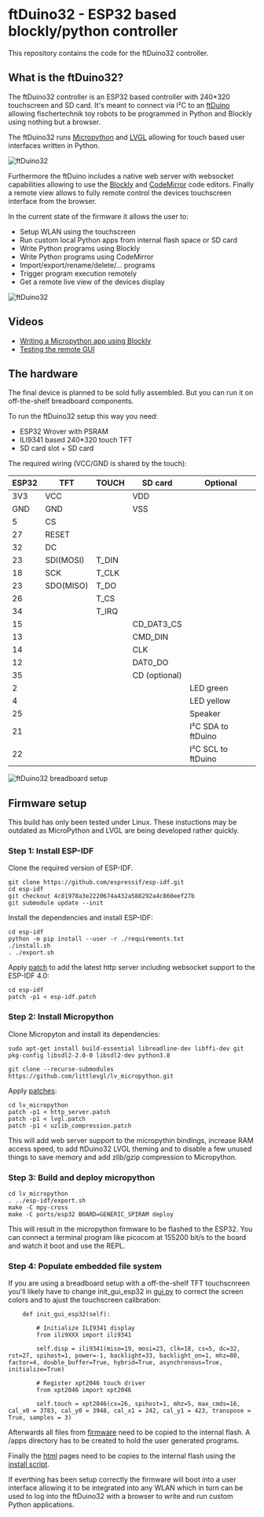# ftDuino32 - ESP32 based blockly/python controller

This repository contains the code for the ftDuino32 controller.

## What is the ftDuino32?

The ftDuino32 controller is an ESP32 based controller with 240*320
touchscreen and SD card. It's meant to connect via I²C to an
[ftDuino](http://ftduino.de) allowing fischertechnik toy robots to
be programmed in Python and Blockly using nothing but a browser.

The ftDuino32 runs [Micropython](https://micropython.org/) and
[LVGL](https://lvgl.io/) allowing for touch based user interfaces
written in Python.

![ftDuino32](ftduino32_www.png)

Furthermore the ftDuino includes a native web server with websocket
capabilities allowing to use the
[Blockly](https://developers.google.com/blockly) and
[CodeMirror](https://codemirror.net/) code editors. Finally a remote
view allows to fully remote control the devices touchscreen interface
from the browser.

In the current state of the firmware it allows the user to:

- Setup WLAN using the touchscreen
- Run custom local Python apps from internal flash space or SD card
- Write Python programs using Blockly
- Write Python programs using CodeMirror
- Import/export/rename/delete/... programs
- Trigger program execution remotely
- Get a remote live view of the devices display

![ftDuino32](ftduino32.jpg)

## Videos

- [Writing a Micropython app using Blockly](https://youtu.be/JS-Ef-26_-E)
- [Testing the remote GUI](https://www.youtube.com/watch?v=9zsAbTVxjMw)

## The hardware

The final device is planned to be sold fully assembled. But you can
run it on off-the-shelf breadboard components.

To run the ftDuino32 setup this way you need:

- ESP32 Wrover with PSRAM
- ILI9341 based 240*320 touch TFT
- SD card slot + SD card

The required wiring (VCC/GND is shared by the touch):

| ESP32 | TFT | TOUCH | SD card | Optional |
|-------|---|---|---|---|
| 3V3 | VCC | | VDD | |
| GND | GND | | VSS | |
| 5 | CS | | | |
| 27 | RESET | | | |
| 32 | DC | | | |
| 23 | SDI(MOSI) | T_DIN | | |
| 18 | SCK | T_CLK| | |
| 23 | SDO(MISO) | T_DO | | |
| 26 | | T_CS | | |
| 34 | | T_IRQ | | |
| 15 | | | CD_DAT3_CS | |
| 13 | | | CMD_DIN | |
| 14 | | | CLK | |
| 12 | | | DAT0_DO | |
| 35 | | | CD (optional) | |
| 2 | | | | LED green |
| 4 | | | | LED yellow |
| 25 | | | | Speaker |
| 21 | | | | I²C SDA to ftDuino |
| 22 | | | | I²C SCL to ftDuino |

![ftDuino32 breadboard setup](ftduino32_bb.jpg)

## Firmware setup

This build has only been tested under Linux. These instuctions may
be outdated as MicroPython and LVGL are being developed rather quickly.

### Step 1: Install ESP-IDF

Clone the required version of ESP-IDF.

```
git clone https://github.com/espressif/esp-idf.git
cd esp-idf
git checkout 4c81978a3e2220674a432a588292a4c860eef27b
git submodule update --init
```

Install the dependencies and install ESP-IDF:

```
cd esp-idf
python -m pip install --user -r ./requirements.txt
./install.sh
. ./export.sh
```

Apply [patch](https://github.com/harbaum/ftDuino32/tree/main/patches)
to add the latest http server including websocket support to the ESP-IDF 4.0:

```
cd esp-idf
patch -p1 < esp-idf.patch
```

### Step 2: Install Micropython

Clone Micropyton and install its dependencies:

```
sudo apt-get install build-essential libreadline-dev libffi-dev git pkg-config libsdl2-2.0-0 libsdl2-dev python3.8

git clone --recurse-submodules https://github.com/littlevgl/lv_micropython.git
```

Apply [patches](https://github.com/harbaum/ftDuino32/tree/main/patches):
```
cd lv_micropython
patch -p1 < http_server.patch
patch -p1 < lvgl.patch
patch -p1 < uzlib_compression.patch
```

This will add web server support to the micropythin bindings, increase
RAM access speed, to add ftDuino32 LVGL theming and to disable a few
unused things to save memory and add zlib/gzip compression to
Micropython.

### Step 3: Build and deploy micropython


```
cd lv_micropython
. ../esp-idf/export.sh
make -C mpy-cross
make -C ports/esp32 BOARD=GENERIC_SPIRAM deploy
```

This will result in the micropython firmware to be flashed to the
ESP32.  You can connect a terminal program like picocom at 155200
bit/s to the board and watch it boot and use the REPL.

### Step 4: Populate embedded file system

If you are using a breadboard setup with a off-the-shelf TFT touchscnreen
you'll likely have to change init_gui_esp32 in [gui.py](firmware/gui.py) to
correct the screen colors and to ajust the touchscreen calibration:

```
    def init_gui_esp32(self):

        # Initialize ILI9341 display
        from ili9XXX import ili9341
 
        self.disp = ili9341(miso=19, mosi=23, clk=18, cs=5, dc=32, rst=27, spihost=1, power=-1, backlight=33, backlight_on=1, mhz=80, factor=4, double_buffer=True, hybrid=True, asynchronous=True, initialize=True)

        # Register xpt2046 touch driver
        from xpt2046 import xpt2046

        self.touch = xpt2046(cs=26, spihost=1, mhz=5, max_cmds=16, cal_x0 = 3783, cal_y0 = 3948, cal_x1 = 242, cal_y1 = 423, transpose = True, samples = 3)
```


Afterwards all files from [firmware](firmware/) need to be copied to
the internal flash. A /apps directory has to be created to hold the user
generated programs.

Finally the [html](html/) pages need to be copies to the internal flash
using the [install script](html/install.sh).

If everthing has been setup correctly the firmware will boot into a
user interface allowing it to be integrated into any WLAN which in turn
can be used to log into the ftDuino32 with a browser to write and run
custom Python applications.
